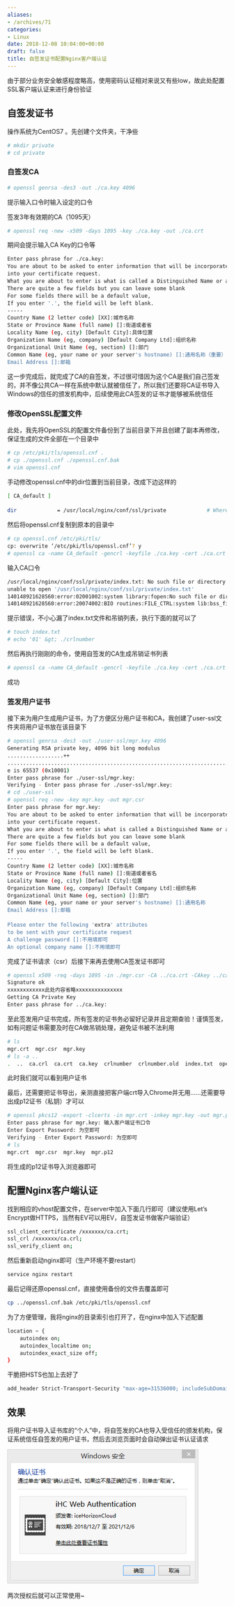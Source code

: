```yaml
---
aliases:
- /archives/71
categories:
- Linux
date: 2018-12-08 10:04:00+00:00
draft: false
title: 自签发证书配置Nginx客户端认证
---
```


由于部分业务安全敏感程度略高，使用密码认证相对来说又有些low，故此处配置SSL客户端认证来进行身份验证

## 自签发证书

操作系统为CentOS7 。先创建个文件夹，干净些


```bash
# mkdir private
# cd private
```


### 自签发CA

```bash
# openssl genrsa -des3 -out ./ca.key 4096
```


提示输入口令时输入设定的口令

签发3年有效期的CA（1095天）


```bash
# openssl req -new -x509 -days 1095 -key ./ca.key -out ./ca.crt
```


期间会提示输入CA Key的口令等


```bash
Enter pass phrase for ./ca.key:
You are about to be asked to enter information that will be incorporated
into your certificate request.
What you are about to enter is what is called a Distinguished Name or a DN.
There are quite a few fields but you can leave some blank
For some fields there will be a default value,
If you enter '.', the field will be left blank.
-----
Country Name (2 letter code) [XX]:城市名称
State or Province Name (full name) []:街道或者省
Locality Name (eg, city) [Default City]:具体位置
Organization Name (eg, company) [Default Company Ltd]:组织名称
Organizational Unit Name (eg, section) []:部门
Common Name (eg, your name or your server's hostname) []:通用名称（重要）
Email Address []:邮箱
```


这一步完成后，就完成了CA的自签发，不过很可惜因为这个CA是我们自己签发的，并不像公共CA一样在系统中默认就被信任了，所以我们还要将CA证书导入Windows的信任的颁发机构中，后续使用此CA签发的证书才能够被系统信任

### 修改OpenSSL配置文件

此处，我先将OpenSSL的配置文件备份到了当前目录下并且创建了副本再修改，保证生成的文件全部在一个目录中


```bash
# cp /etc/pki/tls/openssl.cnf .
# cp ./openssl.cnf ./openssl.cnf.bak
# vim openssl.cnf
```


手动修改openssl.cnf中的dir位置到当前目录，改成下边这样的


```bash
[ CA_default ]

dir             = /usr/local/nginx/conf/ssl/private             # Where everything is kept
```


然后将openssl.cnf复制到原本的目录中


```bash
# cp openssl.cnf /etc/pki/tls/
cp: overwrite ‘/etc/pki/tls/openssl.cnf’? y 
# openssl ca -name CA_default -gencrl -keyfile ./ca.key -cert ./ca.crt -out ./ca.crl -crldays 1095
```


输入CA口令


```bash
/usr/local/nginx/conf/ssl/private/index.txt: No such file or directory
unable to open '/usr/local/nginx/conf/ssl/private/index.txt'
140148921628560:error:02001002:system library:fopen:No such file or directory:bss_file.c:402:fopen('/usr/local/nginx/conf/ssl/private/index.txt','r')
140148921628560:error:20074002:BIO routines:FILE_CTRL:system lib:bss_file.c:404:
```


提示错误，不小心漏了index.txt文件和吊销列表，执行下面的就可以了


```bash
# touch index.txt
# echo '01' &gt; ./crlnumber
```


然后再执行刚刚的命令，使用自签发的CA生成吊销证书列表


```bash
# openssl ca -name CA_default -gencrl -keyfile ./ca.key -cert ./ca.crt -out ./ca.crl -crldays 1095
```


成功

### 签发用户证书

接下来为用户生成用户证书，为了方便区分用户证书和CA，我创建了user-ssl文件夹将用户证书放在该目录下


```bash
# openssl genrsa -des3 -out ./user-ssl/mgr.key 4096
Generating RSA private key, 4096 bit long modulus
..................++
..................................................................................................................................++
e is 65537 (0x10001)
Enter pass phrase for ./user-ssl/mgr.key:
Verifying - Enter pass phrase for ./user-ssl/mgr.key:
# cd ./user-ssl
# openssl req -new -key mgr.key -out mgr.csr
Enter pass phrase for mgr.key:
You are about to be asked to enter information that will be incorporated
into your certificate request.
What you are about to enter is what is called a Distinguished Name or a DN.
There are quite a few fields but you can leave some blank
For some fields there will be a default value,
If you enter '.', the field will be left blank.
-----
Country Name (2 letter code) [XX]:城市名称
State or Province Name (full name) []:街道或者省名
Locality Name (eg, city) [Default City]:位置
Organization Name (eg, company) [Default Company Ltd]:组织名称
Organizational Unit Name (eg, section) []:部门
Common Name (eg, your name or your server's hostname) []:通用名称
Email Address []:邮箱

Please enter the following 'extra' attributes
to be sent with your certificate request
A challenge password []:不用填即可
An optional company name []:不用填即可
```


完成了证书请求（csr）后接下来再去使用CA签发证书即可


```bash
# openssl x509 -req -days 1095 -in ./mgr.csr -CA ../ca.crt -CAkey ../ca.key -CAserial ../serial -CAcreateserial -out ./mgr.crt
Signature ok
xxxxxxxxxxxx此处内容省略xxxxxxxxxxxxxxx
Getting CA Private Key
Enter pass phrase for ../ca.key:
```


至此签发用户证书完成，所有签发的证书务必留好记录并且定期查验！谨慎签发，如有问题证书需要及时在CA做吊销处理，避免证书被不法利用


```bash
# ls
mgr.crt  mgr.csr  mgr.key
# ls -a ..
.  ..  ca.crl  ca.crt  ca.key  crlnumber  crlnumber.old  index.txt  openssl.cnf  openssl.cnf.bak  serial  user-ssl
```


此时我们就可以看到用户证书

最后，还需要把证书导出，亲测直接把客户端crt导入Chrome并无用……还需要导出成p12证书（私钥）才可以


```bash
# openssl pkcs12 -export -clcerts -in mgr.crt -inkey mgr.key -out mgr.p12
Enter pass phrase for mgr.key: 输入客户端证书口令
Enter Export Password: 为空即可
Verifying - Enter Export Password: 为空即可
# ls
mgr.crt  mgr.csr  mgr.key  mgr.p12
```


将生成的p12证书导入浏览器即可

## 配置Nginx客户端认证

找到相应的vhost配置文件，在server中加入下面几行即可（建议使用Let’s Encrypt做HTTPS，当然有EV可以用EV，自签发证书做客户端验证）


```bash
ssl_client_certificate /xxxxxxx/ca.crt;
ssl_crl /xxxxxxx/ca.crl;
ssl_verify_client on;
```


然后重新启动nginx即可（生产环境不要restart）


```bash
service nginx restart
```


最后记得还原openssl.cnf，直接使用备份的文件去覆盖即可


```bash
cp ../openssl.cnf.bak /etc/pki/tls/openssl.cnf
```


为了方便管理，我将nginx的目录索引也打开了，在nginx中加入下述配置


```bash
location ~ {
    autoindex on;
    autoindex_localtime on;
    autoindex_exact_size off;
}

```


干脆把HSTS也加上去好了


```bash
add_header Strict-Transport-Security "max-age=31536000; includeSubDomains" always;
```


## 效果

将用户证书导入证书库的“个人”中，将自签发的CA也导入受信任的颁发机构，保证系统信任自签发的用户证书，然后去浏览页面时会自动弹出证书认证请求

![图片](./1560938704-1.png)

两次授权后就可以正常使用~